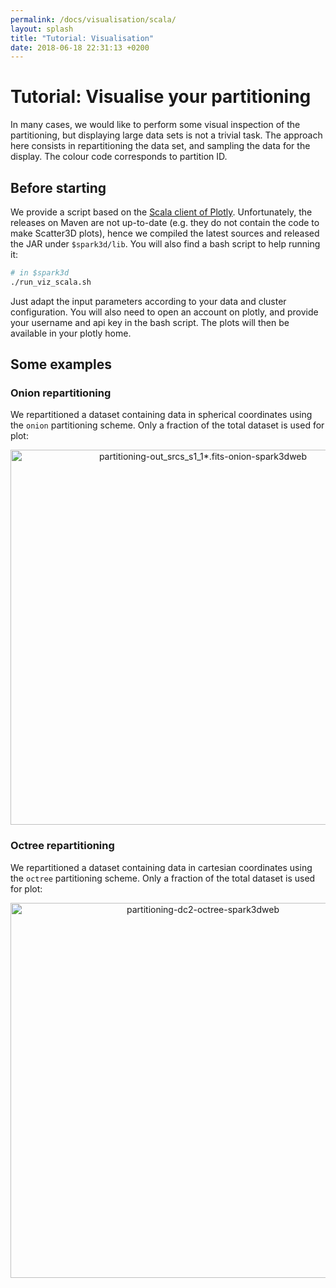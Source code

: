 ```yaml
---
permalink: /docs/visualisation/scala/
layout: splash
title: "Tutorial: Visualisation"
date: 2018-06-18 22:31:13 +0200
---
```


# Tutorial: Visualise your partitioning

In many cases, we would like to perform some visual inspection of the partitioning, but displaying large data sets is not a trivial task. The approach here consists in repartitioning the data set, and sampling the data for the display. The colour code corresponds to partition ID.

## Before starting

We provide a script based on the [Scala client of Plotly](https://github.com/facultyai/scala-plotly-client). Unfortunately, the releases on Maven are not up-to-date (e.g. they do not contain the code to make Scatter3D plots), hence we compiled the latest sources and released the JAR under `$spark3d/lib`. You will also find a bash script to help running it:

```bash
# in $spark3d
./run_viz_scala.sh
```

Just adapt the input parameters according to your data and cluster configuration. You will also need to open an account on plotly, and provide your username and api key in the bash script. The plots will then be available in your plotly home.

## Some examples

### Onion repartitioning

We repartitioned a dataset containing data in spherical coordinates using the `onion` partitioning scheme. Only a fraction of the total dataset is used for plot:

<div>
    <a href="https://plot.ly/~JulienPeloton/223/?share_key=AWsciidRkVB4Bb4Ur2WJQg" target="_blank" title="partitioning-out_srcs_s1_1*.fits-onion-spark3dweb" style="display: block; text-align: center;"><img src="https://plot.ly/~JulienPeloton/223.png?share_key=AWsciidRkVB4Bb4Ur2WJQg" alt="partitioning-out_srcs_s1_1*.fits-onion-spark3dweb" style="max-width: 100%;width: 600px;"  width="600" onerror="this.onerror=null;this.src='https://plot.ly/404.png';" /></a>
    <script data-plotly="JulienPeloton:223" sharekey-plotly="AWsciidRkVB4Bb4Ur2WJQg" src="https://plot.ly/embed.js" async></script>
</div>

### Octree repartitioning

We repartitioned a dataset containing data in cartesian coordinates using the `octree` partitioning scheme. Only a fraction of the total dataset is used for plot:

<div>
    <a href="https://plot.ly/~JulienPeloton/225/?share_key=01FRN2snL0QWpSHefu2PqH" target="_blank" title="partitioning-dc2-octree-spark3dweb" style="display: block; text-align: center;"><img src="https://plot.ly/~JulienPeloton/225.png?share_key=01FRN2snL0QWpSHefu2PqH" alt="partitioning-dc2-octree-spark3dweb" style="max-width: 100%;width: 600px;"  width="600" onerror="this.onerror=null;this.src='https://plot.ly/404.png';" /></a>
    <script data-plotly="JulienPeloton:225" sharekey-plotly="01FRN2snL0QWpSHefu2PqH" src="https://plot.ly/embed.js" async></script>
</div>
